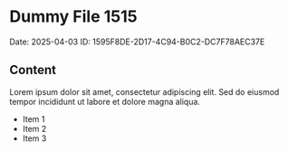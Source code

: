 # Dummy File 1515

Date: 2025-04-03
ID: 1595F8DE-2D17-4C94-B0C2-DC7F78AEC37E

## Content

Lorem ipsum dolor sit amet, consectetur adipiscing elit.
Sed do eiusmod tempor incididunt ut labore et dolore magna aliqua.

* Item 1
* Item 2
* Item 3
